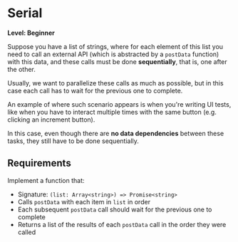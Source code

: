 # Serial

**Level: Beginner**

Suppose you have a list of strings, where for each element of this list you need to call an external API (which is abstracted by a `postData` function) with this data, and these calls must be done **sequentially**, that is, one after the other.

Usually, we want to parallelize these calls as much as possible, but in this case each call has to wait for the previous one to complete.

An example of where such scenario appears is when you're writing UI tests, like when you have to interact multiple times with the same button (e.g. clicking an increment button).

In this case, even though there are **no data dependencies** between these tasks, they still have to be done sequentially.

## Requirements

Implement a function that:

- Signature: `(list: Array<string>) => Promise<string>`
- Calls `postData` with each item in `list` in order
- Each subsequent `postData` call should wait for the previous one to complete
- Returns a list of the results of each `postData` call in the order they were called
